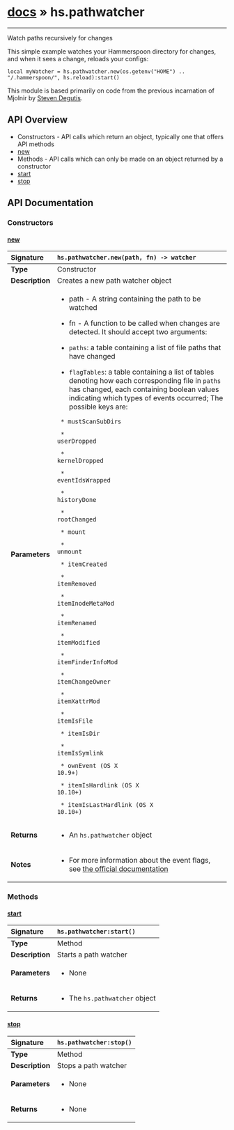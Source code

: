 # [docs](index.md) » hs.pathwatcher
---

Watch paths recursively for changes

This simple example watches your Hammerspoon directory for changes, and when it sees a change, reloads your configs:

    local myWatcher = hs.pathwatcher.new(os.getenv("HOME") .. "/.hammerspoon/", hs.reload):start()

This module is based primarily on code from the previous incarnation of Mjolnir by [Steven Degutis](https://github.com/sdegutis/).

## API Overview
* Constructors - API calls which return an object, typically one that offers API methods
 * [new](#new)
* Methods - API calls which can only be made on an object returned by a constructor
 * [start](#start)
 * [stop](#stop)

## API Documentation

### Constructors

#### [new](#new)
| <span style="float: left;">**Signature**</span> | <span style="float: left;">`hs.pathwatcher.new(path, fn) -> watcher` </span>                                                          |
| -----------------------------------------------------|---------------------------------------------------------------------------------------------------------|
| **Type**                                             | Constructor                                                                                         |
| **Description**                                      | Creates a new path watcher object                                                                                         |
| **Parameters**                                       | <ul><li>path - A string containing the path to be watched</li></ul><ul><li>fn - A function to be called when changes are detected. It should accept two arguments:</li></ul><ul><li><code>paths</code>: a table containing a list of file paths that have changed</li></ul><ul><li><code>flagTables</code>: a table containing a list of tables denoting how each corresponding file in <code>paths</code> has changed, each containing boolean values indicating which types of events occurred; The possible keys are:</li></ul><pre><code> * mustScanSubDirs</code></pre><pre><code> * userDropped</code></pre><pre><code> * kernelDropped</code></pre><pre><code> * eventIdsWrapped</code></pre><pre><code> * historyDone</code></pre><pre><code> * rootChanged</code></pre><pre><code> * mount</code></pre><pre><code> * unmount</code></pre><pre><code> * itemCreated</code></pre><pre><code> * itemRemoved</code></pre><pre><code> * itemInodeMetaMod</code></pre><pre><code> * itemRenamed</code></pre><pre><code> * itemModified</code></pre><pre><code> * itemFinderInfoMod</code></pre><pre><code> * itemChangeOwner</code></pre><pre><code> * itemXattrMod</code></pre><pre><code> * itemIsFile</code></pre><pre><code> * itemIsDir</code></pre><pre><code> * itemIsSymlink</code></pre><pre><code> * ownEvent (OS X 10.9+)</code></pre><pre><code> * itemIsHardlink (OS X 10.10+)</code></pre><pre><code> * itemIsLastHardlink (OS X 10.10+)</code></pre>   |
| **Returns**                                          | <ul><li>An <code>hs.pathwatcher</code> object</li></ul>            |
| **Notes**                                            | <ul><li>For more information about the event flags, see <a href="https://developer.apple.com/reference/coreservices/1455361-fseventstreameventflags/">the official documentation</a></li></ul>                 |

### Methods

#### [start](#start)
| <span style="float: left;">**Signature**</span> | <span style="float: left;">`hs.pathwatcher:start()` </span>                                                          |
| -----------------------------------------------------|---------------------------------------------------------------------------------------------------------|
| **Type**                                             | Method                                                                                         |
| **Description**                                      | Starts a path watcher                                                                                         |
| **Parameters**                                       | <ul><li>None</li></ul>   |
| **Returns**                                          | <ul><li>The <code>hs.pathwatcher</code> object</li></ul>            |

#### [stop](#stop)
| <span style="float: left;">**Signature**</span> | <span style="float: left;">`hs.pathwatcher:stop()` </span>                                                          |
| -----------------------------------------------------|---------------------------------------------------------------------------------------------------------|
| **Type**                                             | Method                                                                                         |
| **Description**                                      | Stops a path watcher                                                                                         |
| **Parameters**                                       | <ul><li>None</li></ul>   |
| **Returns**                                          | <ul><li>None</li></ul>            |


